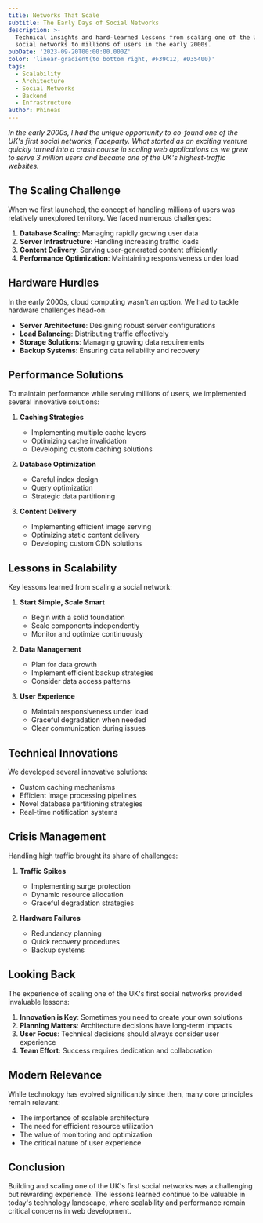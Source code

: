 ```yaml
---
title: Networks That Scale
subtitle: The Early Days of Social Networks
description: >-
  Technical insights and hard-learned lessons from scaling one of the UK's first
  social networks to millions of users in the early 2000s.
pubDate: '2023-09-20T00:00:00.000Z'
color: 'linear-gradient(to bottom right, #F39C12, #D35400)'
tags:
  - Scalability
  - Architecture
  - Social Networks
  - Backend
  - Infrastructure
author: Phineas
---
```


_In the early 2000s, I had the unique opportunity to co-found one of the UK's first social networks, Faceparty. What started as an exciting venture quickly turned into a crash course in scaling web applications as we grew to serve 3 million users and became one of the UK's highest-traffic websites._

## The Scaling Challenge

When we first launched, the concept of handling millions of users was relatively unexplored territory. We faced numerous challenges:

1. **Database Scaling**: Managing rapidly growing user data
2. **Server Infrastructure**: Handling increasing traffic loads
3. **Content Delivery**: Serving user-generated content efficiently
4. **Performance Optimization**: Maintaining responsiveness under load

## Hardware Hurdles

In the early 2000s, cloud computing wasn't an option. We had to tackle hardware challenges head-on:

- **Server Architecture**: Designing robust server configurations
- **Load Balancing**: Distributing traffic effectively
- **Storage Solutions**: Managing growing data requirements
- **Backup Systems**: Ensuring data reliability and recovery

## Performance Solutions

To maintain performance while serving millions of users, we implemented several innovative solutions:

1. **Caching Strategies**
   - Implementing multiple cache layers
   - Optimizing cache invalidation
   - Developing custom caching solutions

2. **Database Optimization**
   - Careful index design
   - Query optimization
   - Strategic data partitioning

3. **Content Delivery**
   - Implementing efficient image serving
   - Optimizing static content delivery
   - Developing custom CDN solutions

## Lessons in Scalability

Key lessons learned from scaling a social network:

1. **Start Simple, Scale Smart**
   - Begin with a solid foundation
   - Scale components independently
   - Monitor and optimize continuously

2. **Data Management**
   - Plan for data growth
   - Implement efficient backup strategies
   - Consider data access patterns

3. **User Experience**
   - Maintain responsiveness under load
   - Graceful degradation when needed
   - Clear communication during issues

## Technical Innovations

We developed several innovative solutions:

- Custom caching mechanisms
- Efficient image processing pipelines
- Novel database partitioning strategies
- Real-time notification systems

## Crisis Management

Handling high traffic brought its share of challenges:

1. **Traffic Spikes**
   - Implementing surge protection
   - Dynamic resource allocation
   - Graceful degradation strategies

2. **Hardware Failures**
   - Redundancy planning
   - Quick recovery procedures
   - Backup systems

## Looking Back

The experience of scaling one of the UK's first social networks provided invaluable lessons:

1. **Innovation is Key**: Sometimes you need to create your own solutions
2. **Planning Matters**: Architecture decisions have long-term impacts
3. **User Focus**: Technical decisions should always consider user experience
4. **Team Effort**: Success requires dedication and collaboration

## Modern Relevance

While technology has evolved significantly since then, many core principles remain relevant:

- The importance of scalable architecture
- The need for efficient resource utilization
- The value of monitoring and optimization
- The critical nature of user experience

## Conclusion

Building and scaling one of the UK's first social networks was a challenging but rewarding experience. The lessons learned continue to be valuable in today's technology landscape, where scalability and performance remain critical concerns in web development.
